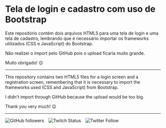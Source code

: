 # Tela de login e cadastro com uso de Bootstrap

Este repositório contém dois arquivos HTML5 para uma tela de login e uma tela de cadastro, lembrando que é necessário importar os frameworks utilizados (CSS e JavaScript) do Bootstrap.

Não realizei o import pelo GitHub pois o upload ficaria muito grande.

Muito obrigado! 😉

---

This repository contains two HTML5 files for a login screen and a registration screen, remembering that it is necessary to import the frameworks used (CSS and JavaScript) from Bootstrap.

I didn't import through GitHub because the upload would be too big.

Thank you very much! 😉

---

<img alt="GitHub followers" src="https://img.shields.io/github/followers/gutoso?style=social"> ⠀<img alt="Twitch Status" src="https://img.shields.io/twitch/status/holly1v4?style=social"> ⠀<img alt="Twitter Follow" src="https://img.shields.io/twitter/follow/gutolanjoni?style=social">
